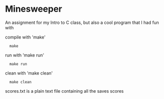 # Minesweeper
An assignment for my Intro to C class, but also a cool program that I had fun with


compile with 'make'
```
  make
```
run with 'make run'

```
  make run
```

clean with 'make clean'
```
  make clean
```


scores.txt is a plain text file containing all the saves scores
